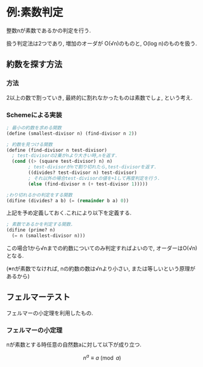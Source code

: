# 例:素数判定

整数nが素数であるかの判定を行う.

扱う判定法は2つであり,
増加のオーダが O(√n)のものと,
O(log n)のものを扱う.

## 約数を探す方法

### 方法

2以上の数で割っていき,
最終的に割れなかったものは素数でしょ,
という考え.

### Schemeによる実装

```scheme
; 最小の約数を求める関数
(define (smallest-divisor n) (find-divisor n 2))

; 約数を見つける関数
(define (find-divisor n test-divisor)
  ; test-divisorの2乗がnより大きい時,nを返す.
  (cond ((> (square test-divisor) n) n)
        ; test-divisorがnで割り切れたら,test-divisorを返す.
        ((divides? test-divisor n) test-divisor)
        ; それ以外の場合test-divisorの値を+1して再度判定を行う.
        (else (find-divisor n (+ test-divisor 1)))))

;わり切れるかの判定をする関数
(difine (divides? a b) (= (remainder b a) 0))

```

上記を予め定義しておく.これにより以下を定義する.

```scheme
; 素数であるかを判定する関数.
(difine (prime? n)
  (= n (smallest-divisor n)))

```

この場合1から√nまでの約数についてのみ判定すればよいので,
オーダーはO(√n)となる.

(※nが素数でなければ,
nの約数の数は√nより小さい,
または等しいという原理があるから)

## フェルマーテスト

フェルマーの小定理を利用したもの.

### フェルマーの小定理

nが素数とする時任意の自然数aに対して以下が成り立つ.

```math
n^a \equiv a \pmod{a}
```

